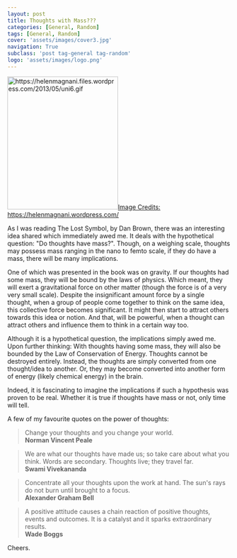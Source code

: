 ```yaml
---
layout: post
title: Thoughts with Mass???
categories: [General, Random]
tags: [General, Random]
cover: 'assets/images/cover3.jpg'
navigation: True
subclass: 'post tag-general tag-random'
logo: 'assets/images/logo.png'
---
```

<a href="https://helenmagnani.files.wordpress.com/2013/05/uni6.gif"><img class="size-medium wp-image-140" src="https://harishv7.files.wordpress.com/2015/01/uni6.gif?w=250" alt="https://helenmagnani.files.wordpress.com/2013/05/uni6.gif" width="250" height="300" />Image Credits: https://helenmagnani.wordpress.com/</a> 

As I was reading The Lost Symbol, by Dan Brown, there was an interesting idea shared which immediately awed me. It deals with the hypothetical question: "Do thoughts have mass?". Though, on a weighing scale, thoughts may possess mass ranging in the nano to femto scale, if they do have a mass, there will be many implications.

One of which was presented in the book was on gravity. If our thoughts had some mass, they will be bound by the laws of physics. Which meant, they will exert a gravitational force on other matter (though the force is of a very very small scale). Despite the insignificant amount force by a single thought, when a group of people come together to think on the same idea, this collective force becomes significant. It might then start to attract others towards this idea or notion. And that, will be powerful, when a thought can attract others and influence them to think in a certain way too.

Although it is a hypothetical question, the implications simply awed me. Upon further thinking: With thoughts having some mass, they will also be bounded by the Law of Conservation of Energy. Thoughts cannot be destroyed entirely. Instead, the thoughts are simply converted from one thought/idea to another. Or, they may become converted into another form of energy (likely chemical energy) in the brain.

Indeed, it is fascinating to imagine the implications if such a hypothesis was proven to be real. Whether it is true if thoughts have mass or not, only time will tell.

A few of my favourite quotes on the power of thoughts:

> Change your thoughts and you change your world. <br>
<strong>Norman Vincent Peale</strong>

> We are what our thoughts have made us; so take care about what you think. Words are secondary. Thoughts live; they travel far. <br>
<strong>Swami Vivekananda</strong>

> Concentrate all your thoughts upon the work at hand. The sun's rays do not burn until brought to a focus. <br>
<strong>Alexander Graham Bell</strong>

> A positive attitude causes a chain reaction of positive thoughts, events and outcomes. It is a catalyst and it sparks extraordinary results. <br>
<strong>Wade Boggs</strong>

Cheers.